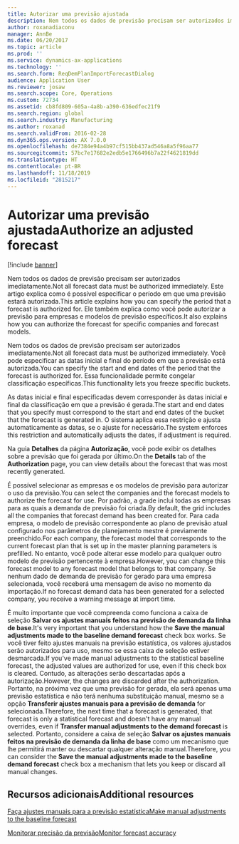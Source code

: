 ```yaml
---
title: Autorizar uma previsão ajustada
description: Nem todos os dados de previsão precisam ser autorizados imediatamente. Este artigo explica como é possível especificar o período em que uma previsão estará autorizada. Ele também explica como você pode autorizar a previsão para empresas e modelos de previsão específicos.
author: roxanadiaconu
manager: AnnBe
ms.date: 06/20/2017
ms.topic: article
ms.prod: ''
ms.service: dynamics-ax-applications
ms.technology: ''
ms.search.form: ReqDemPlanImportForecastDialog
audience: Application User
ms.reviewer: josaw
ms.search.scope: Core, Operations
ms.custom: 72734
ms.assetid: cb8fd809-605a-4a8b-a390-636edfec21f9
ms.search.region: global
ms.search.industry: Manufacturing
ms.author: roxanad
ms.search.validFrom: 2016-02-28
ms.dyn365.ops.version: AX 7.0.0
ms.openlocfilehash: de7384e94a4b97cf515bb437ad546a8a5f96aa77
ms.sourcegitcommit: 57bc7e17682e2edb5e1766496b7a22f4621819dd
ms.translationtype: HT
ms.contentlocale: pt-BR
ms.lasthandoff: 11/18/2019
ms.locfileid: "2815217"
---
```

# <a name="authorize-an-adjusted-forecast"></a><span data-ttu-id="1cf89-105">Autorizar uma previsão ajustada</span><span class="sxs-lookup"><span data-stu-id="1cf89-105">Authorize an adjusted forecast</span></span>

[!include [banner](../includes/banner.md)]

<span data-ttu-id="1cf89-106">Nem todos os dados de previsão precisam ser autorizados imediatamente.</span><span class="sxs-lookup"><span data-stu-id="1cf89-106">Not all forecast data must be authorized immediately.</span></span> <span data-ttu-id="1cf89-107">Este artigo explica como é possível especificar o período em que uma previsão estará autorizada.</span><span class="sxs-lookup"><span data-stu-id="1cf89-107">This article explains how you can specify the period that a forecast is authorized for.</span></span> <span data-ttu-id="1cf89-108">Ele também explica como você pode autorizar a previsão para empresas e modelos de previsão específicos.</span><span class="sxs-lookup"><span data-stu-id="1cf89-108">It also explains how you can authorize the forecast for specific companies and forecast models.</span></span>

<span data-ttu-id="1cf89-109">Nem todos os dados de previsão precisam ser autorizados imediatamente.</span><span class="sxs-lookup"><span data-stu-id="1cf89-109">Not all forecast data must be authorized immediately.</span></span> <span data-ttu-id="1cf89-110">Você pode especificar as datas inicial e final do período em que a previsão está autorizada.</span><span class="sxs-lookup"><span data-stu-id="1cf89-110">You can specify the start and end dates of the period that the forecast is authorized for.</span></span> <span data-ttu-id="1cf89-111">Essa funcionalidade permite congelar classificação específicas.</span><span class="sxs-lookup"><span data-stu-id="1cf89-111">This functionality lets you freeze specific buckets.</span></span> 

<span data-ttu-id="1cf89-112">As datas inicial e final especificadas devem corresponder às datas inicial e final da classificação em que a previsão é gerada.</span><span class="sxs-lookup"><span data-stu-id="1cf89-112">The start and end dates that you specify must correspond to the start and end dates of the bucket that the forecast is generated in.</span></span> <span data-ttu-id="1cf89-113">O sistema aplica essa restrição e ajusta automaticamente as datas, se o ajuste for necessário.</span><span class="sxs-lookup"><span data-stu-id="1cf89-113">The system enforces this restriction and automatically adjusts the dates, if adjustment is required.</span></span> 

<span data-ttu-id="1cf89-114">Na guia **Detalhes** da página **Autorização**, você pode exibir os detalhes sobre a previsão que foi gerada por último.</span><span class="sxs-lookup"><span data-stu-id="1cf89-114">On the **Details** tab of the **Authorization** page, you can view details about the forecast that was most recently generated.</span></span> 

<span data-ttu-id="1cf89-115">É possível selecionar as empresas e os modelos de previsão para autorizar o uso da previsão.</span><span class="sxs-lookup"><span data-stu-id="1cf89-115">You can select the companies and the forecast models to authorize the forecast for use.</span></span> <span data-ttu-id="1cf89-116">Por padrão, a grade inclui todas as empresas para as quais a demanda de previsão foi criada.</span><span class="sxs-lookup"><span data-stu-id="1cf89-116">By default, the grid includes all the companies that forecast demand has been created for.</span></span> <span data-ttu-id="1cf89-117">Para cada empresa, o modelo de previsão correspondente ao plano de previsão atual configurado nos parâmetros de planejamento mestre é previamente preenchido.</span><span class="sxs-lookup"><span data-stu-id="1cf89-117">For each company, the forecast model that corresponds to the current forecast plan that is set up in the master planning parameters is prefilled.</span></span> <span data-ttu-id="1cf89-118">No entanto, você pode alterar esse modelo para qualquer outro modelo de previsão pertencente à empresa.</span><span class="sxs-lookup"><span data-stu-id="1cf89-118">However, you can change this forecast model to any forecast model that belongs to that company.</span></span> <span data-ttu-id="1cf89-119">Se nenhum dado de demanda de previsão for gerado para uma empresa selecionada, você receberá uma mensagem de aviso no momento da importação.</span><span class="sxs-lookup"><span data-stu-id="1cf89-119">If no forecast demand data has been generated for a selected company, you receive a warning message at import time.</span></span> 

<span data-ttu-id="1cf89-120">É muito importante que você compreenda como funciona a caixa de seleção **Salvar os ajustes manuais feitos na previsão de demanda da linha de base**.</span><span class="sxs-lookup"><span data-stu-id="1cf89-120">It's very important that you understand how the **Save the manual adjustments made to the baseline demand forecast** check box works.</span></span> <span data-ttu-id="1cf89-121">Se você tiver feito ajustes manuais na previsão estatística, os valores ajustados serão autorizados para uso, mesmo se essa caixa de seleção estiver desmarcada.</span><span class="sxs-lookup"><span data-stu-id="1cf89-121">If you've made manual adjustments to the statistical baseline forecast, the adjusted values are authorized for use, even if this check box is cleared.</span></span> <span data-ttu-id="1cf89-122">Contudo, as alterações serão descartadas após a autorização.</span><span class="sxs-lookup"><span data-stu-id="1cf89-122">However, the changes are discarded after the authorization.</span></span> <span data-ttu-id="1cf89-123">Portanto, na próxima vez que uma previsão for gerada, ela será apenas uma previsão estatística e não terá nenhuma substituição manual, mesmo se a opção **Transferir ajustes manuais para a previsão de demanda** for selecionada.</span><span class="sxs-lookup"><span data-stu-id="1cf89-123">Therefore, the next time that a forecast is generated, that forecast is only a statistical forecast and doesn't have any manual overrides, even if **Transfer manual adjustments to the demand forecast** is selected.</span></span> <span data-ttu-id="1cf89-124">Portanto, considere a caixa de seleção **Salvar os ajustes manuais feitos na previsão de demanda da linha de base** como um mecanismo que lhe permitirá manter ou descartar qualquer alteração manual.</span><span class="sxs-lookup"><span data-stu-id="1cf89-124">Therefore, you can consider the **Save the manual adjustments made to the baseline demand forecast** check box a mechanism that lets you keep or discard all manual changes.</span></span>

<a name="additional-resources"></a><span data-ttu-id="1cf89-125">Recursos adicionais</span><span class="sxs-lookup"><span data-stu-id="1cf89-125">Additional resources</span></span>
--------

[<span data-ttu-id="1cf89-126">Faça ajustes manuais para a previsão estatística</span><span class="sxs-lookup"><span data-stu-id="1cf89-126">Make manual adjustments to the baseline forecast</span></span>](manual-adjustments-baseline-forecast.md)

[<span data-ttu-id="1cf89-127">​Monitorar precisão da previsão​</span><span class="sxs-lookup"><span data-stu-id="1cf89-127">Monitor forecast accuracy</span></span>](monitor-forecast-accuracy.md)



